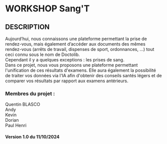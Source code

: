 # WORKSHOP Sang'T

## DESCRIPTION
Aujourd’hui, nous connaissons une plateforme permettant la prise de rendez-vous, mais également d’accéder aux documents des mêmes rendez-vous (arrêts de travail, dispenses de sport, ordonnances, …) tout ceci connu sous le nom de Doctolib.<BR/>
Cependant il y a quelques exceptions : les prises de sang.<BR/>
Dans ce projet, nous vous proposons une plateforme permettant l'unification de ces résultats d'examens. Elle aura également la possibilité de traiter vos données via l'IA afin d'obtenir des conseils santés légers et de comparer vos résultats par rapport aux examens antérieurs.


### Membres du projet :
Quentin BLASCO<BR/>
Andy<BR/>
Kevin<BR/>
Dorian<BR/>
Paul Henri<BR/>

#### Version 1.0 du 11/10/2024
